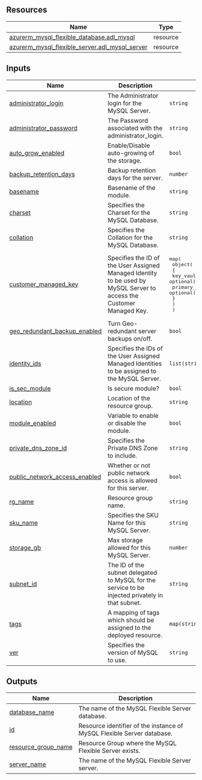 <!-- BEGIN_TF_DOCS -->
## Resources

| Name | Type |
|------|------|
| [azurerm_mysql_flexible_database.adl_mysql](https://registry.terraform.io/providers/hashicorp/azurerm/latest/docs/resources/mysql_flexible_database) | resource |
| [azurerm_mysql_flexible_server.adl_mysql_server](https://registry.terraform.io/providers/hashicorp/azurerm/latest/docs/resources/mysql_flexible_server) | resource |

## Inputs

| Name | Description | Type | Default | Required |
|------|-------------|------|---------|:--------:|
| <a name="input_administrator_login"></a> [administrator\_login](#input\_administrator\_login) | The Administrator login for the MySQL Server. | `string` | `"sqladminuser"` | no |
| <a name="input_administrator_password"></a> [administrator\_password](#input\_administrator\_password) | The Password associated with the administrator\_login. | `string` | `"ThisIsNotVerySecure!"` | no |
| <a name="input_auto_grow_enabled"></a> [auto\_grow\_enabled](#input\_auto\_grow\_enabled) | Enable/Disable auto-growing of the storage. | `bool` | `true` | no |
| <a name="input_backup_retention_days"></a> [backup\_retention\_days](#input\_backup\_retention\_days) | Backup retention days for the server. | `number` | `7` | no |
| <a name="input_basename"></a> [basename](#input\_basename) | Basename of the module. | `string` | n/a | yes |
| <a name="input_charset"></a> [charset](#input\_charset) | Specifies the Charset for the MySQL Database. | `string` | `"utf8"` | no |
| <a name="input_collation"></a> [collation](#input\_collation) | Specifies the Collation for the MySQL Database. | `string` | `"utf8_unicode_ci"` | no |
| <a name="input_customer_managed_key"></a> [customer\_managed\_key](#input\_customer\_managed\_key) | Specifies the ID of the User Assigned Managed Identity to be used by MySQL Server to access the Customer Managed Key. | <pre>map(<br>    object(<br>      {<br>        key_vault_key_id                  = optional(string)<br>        primary_user_assigned_identity_id = optional(string)<br>      }<br>    )<br>  )</pre> | `{}` | no |
| <a name="input_geo_redundant_backup_enabled"></a> [geo\_redundant\_backup\_enabled](#input\_geo\_redundant\_backup\_enabled) | Turn Geo-redundant server backups on/off. | `bool` | `false` | no |
| <a name="input_identity_ids"></a> [identity\_ids](#input\_identity\_ids) | Specifies the IDs of the User Assigned Managed Identities to be assigned to the MySQL Server. | `list(string)` | `[]` | no |
| <a name="input_is_sec_module"></a> [is\_sec\_module](#input\_is\_sec\_module) | Is secure module? | `bool` | `true` | no |
| <a name="input_location"></a> [location](#input\_location) | Location of the resource group. | `string` | n/a | yes |
| <a name="input_module_enabled"></a> [module\_enabled](#input\_module\_enabled) | Variable to enable or disable the module. | `bool` | `true` | no |
| <a name="input_private_dns_zone_id"></a> [private\_dns\_zone\_id](#input\_private\_dns\_zone\_id) | Specifies the Private DNS Zone to include. | `string` | `""` | no |
| <a name="input_public_network_access_enabled"></a> [public\_network\_access\_enabled](#input\_public\_network\_access\_enabled) | Whether or not public network access is allowed for this server. | `bool` | `false` | no |
| <a name="input_rg_name"></a> [rg\_name](#input\_rg\_name) | Resource group name. | `string` | n/a | yes |
| <a name="input_sku_name"></a> [sku\_name](#input\_sku\_name) | Specifies the SKU Name for this MySQL Server. | `string` | `"GP_Standard_D2ds_v4"` | no |
| <a name="input_storage_gb"></a> [storage\_gb](#input\_storage\_gb) | Max storage allowed for this MySQL Server. | `number` | `64` | no |
| <a name="input_subnet_id"></a> [subnet\_id](#input\_subnet\_id) | The ID of the subnet delegated to MySQL for the service to be injected privately in that subnet. | `string` | `""` | no |
| <a name="input_tags"></a> [tags](#input\_tags) | A mapping of tags which should be assigned to the deployed resource. | `map(string)` | `{}` | no |
| <a name="input_ver"></a> [ver](#input\_ver) | Specifies the version of MySQL to use. | `string` | `"5.7"` | no |

## Outputs

| Name | Description |
|------|-------------|
| <a name="output_database_name"></a> [database\_name](#output\_database\_name) | The name of the MySQL Flexible Server database. |
| <a name="output_id"></a> [id](#output\_id) | Resource identifier of the instance of MySQL Flexible Server database. |
| <a name="output_resource_group_name"></a> [resource\_group\_name](#output\_resource\_group\_name) | Resource Group where the MySQL Flexible Server exists. |
| <a name="output_server_name"></a> [server\_name](#output\_server\_name) | The name of the MySQL Flexible Server server. |
<!-- END_TF_DOCS -->